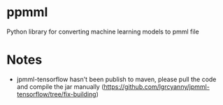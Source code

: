 # ppmml
Python library for converting machine learning models to pmml file


# Notes

- jpmml-tensorflow hasn't been publish to maven, please pull the code and compile the jar manually
(https://github.com/lgrcyanny/jpmml-tensorflow/tree/fix-building)